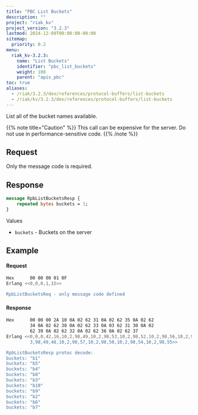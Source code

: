 ```yaml
---
title: "PBC List Buckets"
description: ""
project: "riak_kv"
project_version: "3.2.3"
lastmod: 2024-12-09T00:00:00-00:00
sitemap:
  priority: 0.2
menu:
  riak_kv-3.2.3:
    name: "List Buckets"
    identifier: "pbc_list_buckets"
    weight: 100
    parent: "apis_pbc"
toc: true
aliases:
  - /riak/3.2.3/dev/references/protocol-buffers/list-buckets
  - /riak/kv/3.2.3/dev/references/protocol-buffers/list-buckets
---
```


List all of the bucket names available.

{{% note title="Caution" %}}
This call can be expensive for the server. Do not use in performance-sensitive
code.
{{% /note %}}

## Request

Only the message code is required.

## Response

```protobuf
message RpbListBucketsResp {
    repeated bytes buckets = 1;
}
```

Values

* `buckets` - Buckets on the server

## Example

#### Request

```bash
Hex      00 00 00 01 0F
Erlang <<0,0,0,1,15>>

RpbListBucketsReq - only message code defined
```

#### Response

```bash
Hex      00 00 00 2A 10 0A 02 62 31 0A 02 62 35 0A 02 62
         34 0A 02 62 38 0A 02 62 33 0A 03 62 31 30 0A 02
         62 39 0A 02 62 32 0A 02 62 36 0A 02 62 37
Erlang <<0,0,0,42,16,10,2,98,49,10,2,98,53,10,2,98,52,10,2,98,56,10,2,98,51,10,
         3,98,49,48,10,2,98,57,10,2,98,50,10,2,98,54,10,2,98,55>>

RpbListBucketsResp protoc decode:
buckets: "b1"
buckets: "b5"
buckets: "b4"
buckets: "b8"
buckets: "b3"
buckets: "b10"
buckets: "b9"
buckets: "b2"
buckets: "b6"
buckets: "b7"
```

